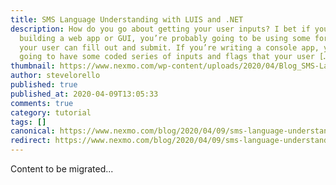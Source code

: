 ```yaml
---
title: SMS Language Understanding with LUIS and .NET
description: How do you go about getting your user inputs? I bet if you’re
  building a web app or GUI, you’re probably going to be using some form that
  your user can fill out and submit. If you’re writing a console app, you’re
  going to have some coded series of inputs and flags that your user […]
thumbnail: https://www.nexmo.com/wp-content/uploads/2020/04/Blog_SMS-Language_1200x600.png
author: stevelorello
published: true
published_at: 2020-04-09T13:05:33
comments: true
category: tutorial
tags: []
canonical: https://www.nexmo.com/blog/2020/04/09/sms-language-understanding-with-luis-and-net-dr
redirect: https://www.nexmo.com/blog/2020/04/09/sms-language-understanding-with-luis-and-net-dr
---
```

Content to be migrated...
